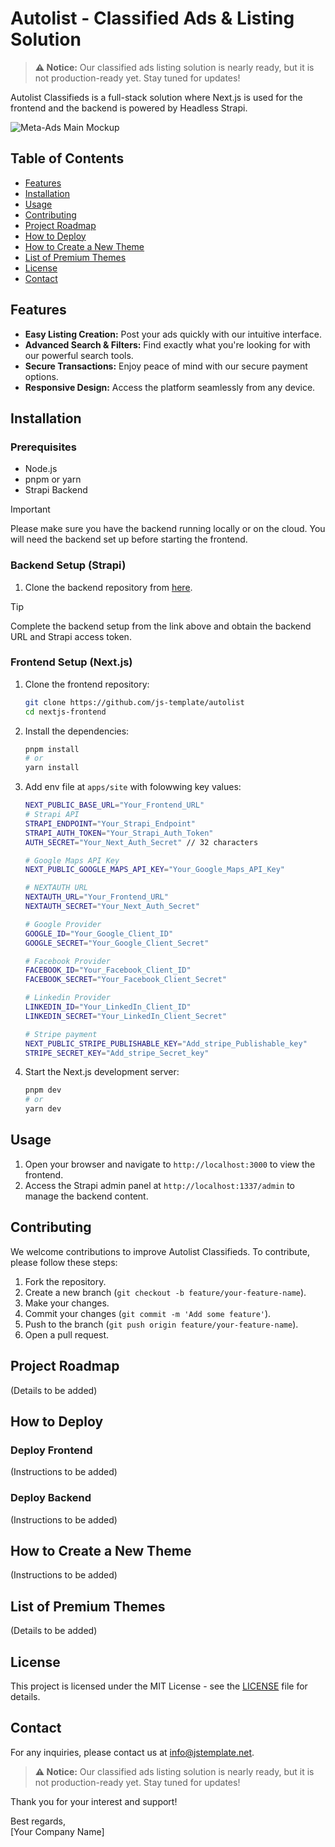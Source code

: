 # Autolist - Classified Ads & Listing Solution

> **:warning: Notice:** Our classified ads listing solution is nearly ready, but it is not production-ready yet. Stay tuned for updates!

Autolist Classifieds is a full-stack solution where Next.js is used for the frontend and the backend is powered by Headless Strapi.

![Meta-Ads Main Mockup](https://github.com/js-template/autolist/assets/6657014/a0d5e636-916b-44e7-938a-f9c883b169fd)

## Table of Contents
- [Features](#features)
- [Installation](#installation)
- [Usage](#usage)
- [Contributing](#contributing)
- [Project Roadmap](#project-roadmap)
- [How to Deploy](#how-to-deploy)
- [How to Create a New Theme](#how-to-create-a-new-theme)
- [List of Premium Themes](#list-of-premium-themes)
- [License](#license)
- [Contact](#contact)

## Features

- **Easy Listing Creation:** Post your ads quickly with our intuitive interface.
- **Advanced Search & Filters:** Find exactly what you're looking for with our powerful search tools.
- **Secure Transactions:** Enjoy peace of mind with our secure payment options.
- **Responsive Design:** Access the platform seamlessly from any device.

## Installation

### Prerequisites

- Node.js
- pnpm or yarn
- Strapi Backend

> [!IMPORTANT]  
> Please make sure you have the backend running locally or on the cloud. You will need the backend set up before starting the frontend.

### Backend Setup (Strapi)

1. Clone the backend repository from [here](https://github.com/js-template/Autolist_backend).
   
> [!TIP]
> Complete the backend setup from the link above and obtain the backend URL and Strapi access token.


### Frontend Setup (Next.js)

1. Clone the frontend repository:
    ```bash
    git clone https://github.com/js-template/autolist
    cd nextjs-frontend
    ```

2. Install the dependencies:
    ```bash
    pnpm install
    # or
    yarn install
    ```
3. Add env file at `apps/site` with folowwing key values:
    ```bash
    NEXT_PUBLIC_BASE_URL="Your_Frontend_URL"
    # Strapi API
    STRAPI_ENDPOINT="Your_Strapi_Endpoint"
    STRAPI_AUTH_TOKEN="Your_Strapi_Auth_Token"
    AUTH_SECRET="Your_Next_Auth_Secret" // 32 characters

    # Google Maps API Key
    NEXT_PUBLIC_GOOGLE_MAPS_API_KEY="Your_Google_Maps_API_Key"
    
    # NEXTAUTH URL
    NEXTAUTH_URL="Your_Frontend_URL"
    NEXTAUTH_SECRET="Your_Next_Auth_Secret"
    
    # Google Provider
    GOOGLE_ID="Your_Google_Client_ID"
    GOOGLE_SECRET="Your_Google_Client_Secret"
    
    # Facebook Provider
    FACEBOOK_ID="Your_Facebook_Client_ID"
    FACEBOOK_SECRET="Your_Facebook_Client_Secret"

    # Linkedin Provider
    LINKEDIN_ID="Your_LinkedIn_Client_ID"
    LINKEDIN_SECRET="Your_LinkedIn_Client_Secret"
    
    # Stripe payment 
    NEXT_PUBLIC_STRIPE_PUBLISHABLE_KEY="Add_stripe_Publishable_key"
    STRIPE_SECRET_KEY="Add_stripe_Secret_key"
    ```

    

3. Start the Next.js development server:
    ```bash
    pnpm dev
    # or
    yarn dev
    ```

## Usage

1. Open your browser and navigate to `http://localhost:3000` to view the frontend.
2. Access the Strapi admin panel at `http://localhost:1337/admin` to manage the backend content.

## Contributing

We welcome contributions to improve Autolist Classifieds. To contribute, please follow these steps:

1. Fork the repository.
2. Create a new branch (`git checkout -b feature/your-feature-name`).
3. Make your changes.
4. Commit your changes (`git commit -m 'Add some feature'`).
5. Push to the branch (`git push origin feature/your-feature-name`).
6. Open a pull request.

## Project Roadmap

(Details to be added)

## How to Deploy

### Deploy Frontend

(Instructions to be added)

### Deploy Backend

(Instructions to be added)

## How to Create a New Theme

(Instructions to be added)

## List of Premium Themes

(Details to be added)

## License

This project is licensed under the MIT License - see the [LICENSE](LICENSE) file for details.

## Contact

For any inquiries, please contact us at [info@jstemplate.net](info@jstemplate.net).

> **:warning: Notice:** Our classified ads listing solution is nearly ready, but it is not production-ready yet. Stay tuned for updates!

Thank you for your interest and support!

Best regards,  
[Your Company Name]



